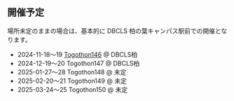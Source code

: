 ## 開催予定

場所未定のままの場合は、基本的に DBCLS 柏の葉キャンパス駅前での開催となります。

* 2024-11-18〜19 [Togothon146](https://github.com/dbcls/Togothon/wiki/Togothon146) @ DBCLS柏
* 2024-12-19〜20 Togothon147 @ DBCLS柏
* 2025-01-27〜28 Togothon148 @ 未定
* 2025-02-20〜21 Togothon149 @ 未定
* 2025-03-24〜25 Togothon150 @ 未定

